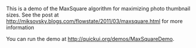 This is a demo of the MaxSquare algorithm for maximizing photo thumbnail
sizes. See the post at http://miksovsky.blogs.com/flowstate/2011/03/maxsquare.html
for more information

You can run the demo at http://quickui.org/demos/MaxSquareDemo.